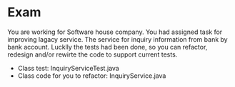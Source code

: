 # Exam

You are working for Software house company. You had assigned task for improving lagacy service. The service for inquiry information from bank by bank account. Lucklly the tests had been done, so you can refactor, redesign and/or rewirte the code to support current tests.
 - Class test: InquiryServiceTest.java
 - Class code for you to refactor: InquiryService.java

